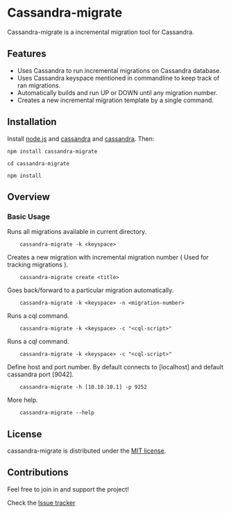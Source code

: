 # Cassandra-migrate

Cassandra-migrate is a incremental migration tool for Cassandra.

## Features
- Uses Cassandra to run incremental migrations on Cassandra database.
- Uses Cassandra keyspace mentioned in commandline to keep track of ran migrations.
- Automatically builds and run UP or DOWN until any migration number.
- Creates a new incremental migration template by a single command. 


## Installation

Install [node.js](http://nodejs.org/) and [cassandra](http://cassandra.apache.org/) and [cassandra](https://www.npmjs.com/package/cassandra). Then:

```
npm install cassandra-migrate
```

```
cd cassandra-migrate
```

```
npm install
```

## Overview

### Basic Usage

Runs all migrations available in current directory.

```
    cassandra-migrate -k <keyspace>
```

Creates a new migration with incremental migration number ( Used for tracking migrations ).

```
    cassandra-migrate create <title>
```

Goes back/forward to a particular migration automatically.

```
    cassandra-migrate -k <keyspace> -n <migration-number>
```

Runs a cql command.

```
    cassandra-migrate -k <keyspace> -c "<cql-script>"
```

Runs a cql command.

```
    cassandra-migrate -k <keyspace> -c "<cql-script>"
```

Define host and port number. By default connects to [localhost] and default cassandra port [9042].

```
    cassandra-migrate -h [10.10.10.1] -p 9252
```

More help.

```
    cassandra-migrate --help
```

## License

cassandra-migrate is distributed under the [MIT license](http://opensource.org/licenses/MIT).

## Contributions

Feel free to join in and support the project!

Check the [Issue tracker](https://github.com/keswanikaran/cassandra-migrate/issues)